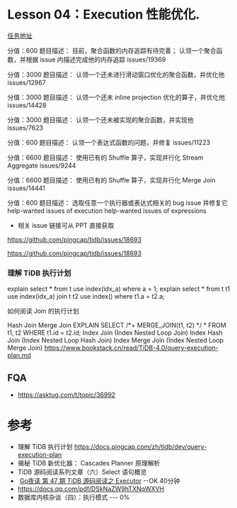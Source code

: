 

# Lesson 04：Execution 性能优化.

[任务地址](https://github.com/pingcap/tidb/issues?q=is%3Aopen+is%3Aissue+label%3Ahigh-performance+label%3Asig%2Fexecution)

分值：600
题目描述：
目前，聚合函数的内存追踪有待完善；
认领一个聚合函数，并根据 issue 内描述完成他的内存追踪 issues/19369


分值：3000
题目描述：
	认领一个还未进行滑动窗口优化的聚合函数，并优化他 issues/12967 


分值：3000
题目描述：
	认领一个还未 inline projection 优化的算子，并优化他 issues/14428 


分值：3000
题目描述：
	认领一个还未被实现的聚合函数，并实现他 issues/7623 


分值：600
题目描述：
认领一个表达式函数的问题，并修复 issues/11223


分值：6600
题目描述：
	使用已有的 Shuffle 算子，实现并行化 Stream Aggregate  issues/9244


分值：6600
题目描述：
	使用已有的 Shuffle 算子，实现并行化 Merge Join issues/14441 


分值：600
题目描述：
选取任意一个执行器或表达式相关的 bug issue 并修复它
help-wanted issues of execution
help-wanted issues of expressions

* 相关 issue 链接可从 PPT 直接获取


https://github.com/pingcap/tidb/issues/18693

https://github.com/pingcap/tidb/issues/18693


### 理解 TiDB 执行计划

explain select * from t use index(idx_a) where a = 1;
explain select * from t t1 use index(idx_a) join t t2 use index() where t1.a = t2.a;

如何阅读 Join 的执行计划

Hash Join
Merge Join
EXPLAIN SELECT /*+ MERGE_JOIN(t1, t2) */ * FROM t1, t2 WHERE t1.id = t2.id;
Index Join (Index Nested Loop Join)
Index Hash Join (Index Nested Loop Hash Join)
Index Merge Join (Index Nested Loop Merge Join)
https://www.bookstack.cn/read/TiDB-4.0/query-execution-plan.md


## FQA
- https://asktug.com/t/topic/36992




# 参考
- 理解 TiDB 执行计划 https://docs.pingcap.com/zh/tidb/dev/query-execution-plan
- 揭秘 TiDB 新优化器： Cascades Planner 原理解析
- TiDB 源码阅读系列文章（六）Select 语句概览
- ​	[Go夜读 第 47 期 TiDB 源码阅读之 Executor](https://www.bilibili.com/video/av55403428/) --OK 40分钟
- https://docs.qq.com/pdf/DSkNaZW9hTXNqWXVH 
- 数据库内核杂谈（四）：执行模式 --- 0% 